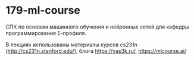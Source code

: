 # 179-ml-course
СПК по основам машинного обучения и нейронных сетей для кафедры программирования Е-профиля.

В лекциях использованы материалы курсов cs231n (http://cs231n.stanford.edu/), блога https://vas3k.ru/, https://mlcourse.ai/
